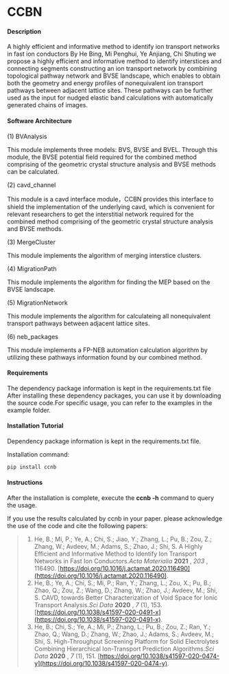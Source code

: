 # CCBN

#### Description

A highly efficient and informative method to identify ion transport networks in fast ion conductors
By He Bing, Mi Penghui, Ye Anjiang, Chi Shuting
we propose a highly efficient and informative method to identify interstices and connecting segments
constructing an ion transport network by combining topological pathway network and BVSE landscape,
which enables to obtain both the geometry and energy profiles of nonequivalent ion transport pathways between adjacent lattice sites.
These pathways can be further used as the input for nudged elastic band calculations with automatically generated chains of images.

#### Software Architecture

(1)	BVAnalysis

This module implements three models: BVS, BVSE and BVEL.
Through this module, the BVSE potential field required for the combined method comprising of the geometric crystal structure analysis and BVSE methods can be calculated.

(2)	cavd_channel

This module is a cavd interface module，CCBN provides this interface to shield the implementation of the underlying cavd,
which is convenient for relevant researchers to get the interstitial network required for the combined method comprising of the geometric crystal structure analysis and BVSE methods.

(3)	MergeCluster

This module implements the algorithm of merging interstice clusters.

(4)	MigrationPath

This module implements the algorithm for finding the MEP based on the BVSE landscape.

(5)	MigrationNetwork

This module implements the algorithm for calculateing all nonequivalent transport pathways between adjacent lattice sites.

(6)	neb_packages

This module implements a FP-NEB automation calculation algorithm by utilizing these pathways information found by our combined method.

#### Requirements

 The dependency package information is kept in the requirements.txt file After installing these dependency packages, you can use it by downloading the source code.For specific usage, you can refer to the examples in the example folder.

#### Installation Tutorial

   Dependency package information is kept in the requirements.txt file.

   Installation command:

```bash
pip install ccnb
````
#### Instructions

After the installation is complete, execute the   **ccnb -h**  command to query the usage.

If you use the results calculated by ccnb in your paper. please acknowledge the use of the code and cite the following papers:

> 1. He, B.; Mi, P.; Ye, A.; Chi, S.; Jiao, Y.; Zhang, L.; Pu, B.; Zou, Z.; Zhang, W.; Avdeev, M.; Adams, S.; Zhao, J.; Shi, S. A Highly Efficient and Informative Method to Identify Ion Transport Networks in Fast Ion Conductors.*Acta Materialia* **2021** ,  *203* , 116490. [https://doi.org/10.1016/j.actamat.2020.116490](https://doi.org/10.1016/j.actamat.2020.116490).
> 2. He, B.; Ye, A.; Chi, S.; Mi, P.; Ran, Y.; Zhang, L.; Zou, X.; Pu, B.; Zhao, Q.; Zou, Z.; Wang, D.; Zhang, W.; Zhao, J.; Avdeev, M.; Shi, S. CAVD, towards Better Characterization of Void Space for Ionic Transport Analysis.*Sci Data* **2020** , *7* (1), 153. [https://doi.org/10.1038/s41597-020-0491-x](https://doi.org/10.1038/s41597-020-0491-x).
> 3. He, B.; Chi, S.; Ye, A.; Mi, P.; Zhang, L.; Pu, B.; Zou, Z.; Ran, Y.; Zhao, Q.; Wang, D.; Zhang, W.; Zhao, J.; Adams, S.; Avdeev, M.; Shi, S. High-Throughput Screening Platform for Solid Electrolytes Combining Hierarchical Ion-Transport Prediction Algorithms.*Sci Data* **2020** , *7* (1), 151. [https://doi.org/10.1038/s41597-020-0474-y](https://doi.org/10.1038/s41597-020-0474-y).
